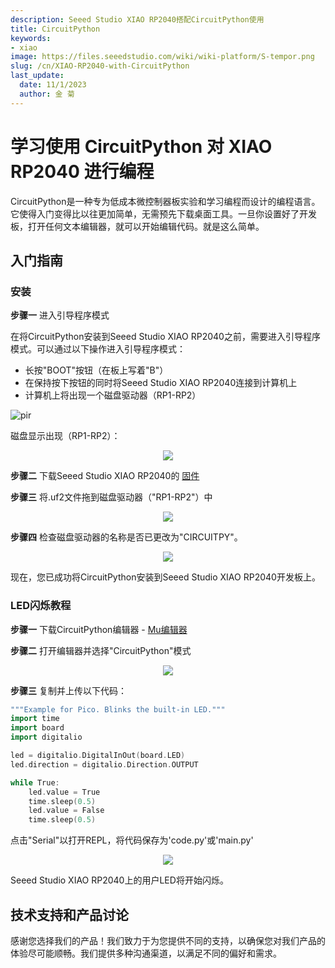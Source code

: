 ```yaml
---
description: Seeed Studio XIAO RP2040搭配CircuitPython使用
title: CircuitPython
keywords:
- xiao
image: https://files.seeedstudio.com/wiki/wiki-platform/S-tempor.png
slug: /cn/XIAO-RP2040-with-CircuitPython
last_update:
  date: 11/1/2023
  author: 金 菊
---
```

# 学习使用 CircuitPython 对 XIAO RP2040 进行编程

CircuitPython是一种专为低成本微控制器板实验和学习编程而设计的编程语言。它使得入门变得比以往更加简单，无需预先下载桌面工具。一旦你设置好了开发板，打开任何文本编辑器，就可以开始编辑代码。就是这么简单。
## **入门指南**

### 安装

**步骤一** 进入引导程序模式

在将CircuitPython安装到Seeed Studio XIAO RP2040之前，需要进入引导程序模式。可以通过以下操作进入引导程序模式：

- 长按"BOOT"按钮（在板上写着"B"）
- 在保持按下按钮的同时将Seeed Studio XIAO RP2040连接到计算机上
- 计算机上将出现一个磁盘驱动器（RP1-RP2）

<!-- ![](https://files.seeedstudio.com/wiki/XIAO-RP2040/img/xinfront.jpg) -->
  <p style={{textAlign: 'center'}}><img src="https://files.seeedstudio.com/wiki/XIAO-RP2040/img/xinfront.jpg" alt="pir" width={600} height="auto" /></p>

磁盘显示出现（RP1-RP2）：

<div align="center"><img width={150} src="https://files.seeedstudio.com/wiki/XIAO-RP2040/res/rp2040tu.png" /></div>


**步骤二** 下载Seeed Studio XIAO RP2040的 [固件](https://files.seeedstudio.com/wiki/XIAO-RP2040/res/XIAO-RP2040-CircuitPython.uf2)

**步骤三** 将.uf2文件拖到磁盘驱动器（"RP1-RP2"）中

<div align="center"><img width={300} src="https://files.seeedstudio.com/wiki/XIAO-RP2040/res/rp2040tu9.png" /></div>


**步骤四** 检查磁盘驱动器的名称是否已更改为"CIRCUITPY"。

<div align="center"><img width={150} src="https://files.seeedstudio.com/wiki/XIAO-RP2040/res/rp2040tu2.png" /></div>


现在，您已成功将CircuitPython安装到Seeed Studio XIAO RP2040开发板上。

### LED闪烁教程

**步骤一** 下载CircuitPython编辑器 - [Mu编辑器](https://codewith.mu/en/download)

**步骤二** 打开编辑器并选择"CircuitPython"模式

<div align="center"><img width={750} src="https://files.seeedstudio.com/wiki/XIAO-RP2040/res/rp2040tu7.png" /></div>


**步骤三** 复制并上传以下代码：

```c++
"""Example for Pico. Blinks the built-in LED."""
import time
import board
import digitalio

led = digitalio.DigitalInOut(board.LED)
led.direction = digitalio.Direction.OUTPUT

while True:
    led.value = True
    time.sleep(0.5)
    led.value = False
    time.sleep(0.5)
```

点击"Serial"以打开REPL，将代码保存为'code.py'或'main.py'

<div align="center"><img width={750} src="https://files.seeedstudio.com/wiki/XIAO-RP2040/res/rp2040tu6.png" /></div>


Seeed Studio XIAO RP2040上的用户LED将开始闪烁。

## 技术支持和产品讨论

感谢您选择我们的产品！我们致力于为您提供不同的支持，以确保您对我们产品的体验尽可能顺畅。我们提供多种沟通渠道，以满足不同的偏好和需求。

<div class="button_tech_support_container">
<a href="https://forum.seeedstudio.com/" class="button_forum"></a> 
<a href="https://www.seeedstudio.com/contacts" class="button_email"></a>
</div>

<div class="button_tech_support_container">
<a href="https://discord.gg/eWkprNDMU7" class="button_discord"></a> 
<a href="https://github.com/Seeed-Studio/wiki-documents/discussions/69" class="button_discussion"></a>
</div>